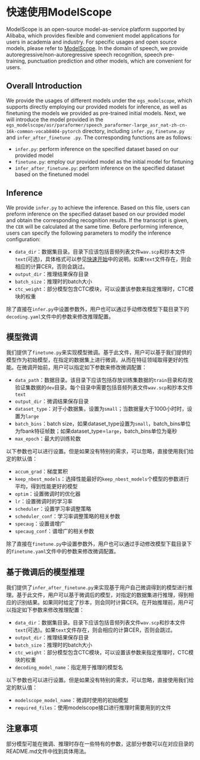 # 快速使用ModelScope
ModelScope is an open-source model-as-service platform supported by Alibaba, which provides flexible and convenient model applications for users in academia and industry. For specific usages and open source models, please refer to [ModelScope](https://www.modelscope.cn/models?page=1&tasks=auto-speech-recognition). In the domain of speech, we provide autoregressive/non-autoregressive speech recognition, speech pre-training, punctuation prediction and other models, which are convenient for users.

## Overall Introduction
We provide the usages of different models under the `egs_modelscope`, which supports directly employing our provided models for inference, as well as finetuning the models we provided as pre-trained initial models. Next, we will introduce the model provided in the `egs_modelscope/asr/paraformer/speech_paraformer-large_asr_nat-zh-cn-16k-common-vocab8404-pytorch` directory, including `infer.py`, `finetune.py` and `infer_after_finetune .py`. The corresponding functions are as follows:
- `infer.py`: perform inference on the specified dataset based on our provided model
- `finetune.py`: employ our provided model as the initial model for fintuning
- `infer_after_finetune.py`: perform inference on the specified dataset based on the finetuned model

## Inference
We provide `infer.py` to achieve the inference. Based on this file, users can preform inference on the specified dataset based on our provided model and obtain the corresponding recognition results. If the transcript is given, the `CER` will be calculated at the same time. Before performing inference, users can specify the following parameters to modify the inference configuration:
* `data_dir`：数据集目录。目录下应该包括音频列表文件`wav.scp`和抄本文件`text`(可选)，具体格式可以参见[快速开始](./get_started.md)中的说明。如果`text`文件存在，则会相应的计算CER，否则会跳过。
* `output_dir`：推理结果保存目录
* `batch_size`：推理时的batch大小
* `ctc_weight`：部分模型包含CTC模块，可以设置该参数来指定推理时，CTC模块的权重

除了直接在`infer.py`中设置参数外，用户也可以通过手动修改模型下载目录下的`decoding.yaml`文件中的参数来修改推理配置。

## 模型微调
我们提供了`finetune.py`来实现模型微调。基于此文件，用户可以基于我们提供的模型作为初始模型，在指定的数据集上进行微调，从而在特征领域取得更好的性能。在微调开始前，用户可以指定如下参数来修改微调配置：
* `data_path`：数据目录。该目录下应该包括存放训练集数据的`train`目录和存放验证集数据的`dev`目录。每个目录中需要包括音频列表文件`wav.scp`和抄本文件`text`
* `output_dir`：微调结果保存目录
* `dataset_type`：对于小数据集，设置为`small`；当数据量大于1000小时时，设置为`large`
* `batch_bins`：batch size，如果dataset_type设置为`small`，batch_bins单位为fbank特征帧数；如果dataset_type=`large`，batch_bins单位为毫秒
* `max_epoch`：最大的训练轮数

以下参数也可以进行设置。但是如果没有特别的需求，可以忽略，直接使用我们给定的默认值：
* `accum_grad`：梯度累积
* `keep_nbest_models`：选择性能最好的`keep_nbest_models`个模型的参数进行平均，得到性能更好的模型
* `optim`：设置微调时的优化器
* `lr`：设置微调时的学习率
* `scheduler`：设置学习率调整策略
* `scheduler_conf`：学习率调整策略的相关参数
* `specaug`：设置谱增广
* `specaug_conf`：谱增广的相关参数

除了直接在`finetune.py`中设置参数外，用户也可以通过手动修改模型下载目录下的`finetune.yaml`文件中的参数来修改微调配置。

## 基于微调后的模型推理
我们提供了`infer_after_finetune.py`来实现基于用户自己微调得到的模型进行推理。基于此文件，用户可以基于微调后的模型，对指定的数据集进行推理，得到相应的识别结果。如果同时给定了抄本，则会同时计算CER。在开始推理前，用户可以指定如下参数来修改推理配置：
* `data_dir`：数据集目录。目录下应该包括音频列表文件`wav.scp`和抄本文件`text`(可选)。如果`text`文件存在，则会相应的计算CER，否则会跳过。
* `output_dir`：推理结果保存目录
* `batch_size`：推理时的batch大小
* `ctc_weight`：部分模型包含CTC模块，可以设置该参数来指定推理时，CTC模块的权重
* `decoding_model_name`：指定用于推理的模型名

以下参数也可以进行设置。但是如果没有特别的需求，可以忽略，直接使用我们给定的默认值：
* `modelscope_model_name`：微调时使用的初始模型
* `required_files`：使用modelscope接口进行推理时需要用到的文件

## 注意事项
部分模型可能在微调、推理时存在一些特有的参数，这部分参数可以在对应目录的README.md文件中找到具体用法。